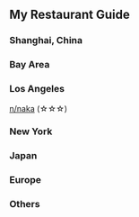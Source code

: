 ## My Restaurant Guide
### Shanghai, China

### Bay Area

### Los Angeles
[n/naka](/food/naka.md) (☆☆☆)

### New York

### Japan

### Europe

### Others
